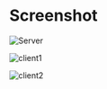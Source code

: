 # Screenshot


![Server](https://user-images.githubusercontent.com/86673072/138394924-7084b180-d0ce-41ba-a004-25fa7fe69192.JPG)


![client1](https://user-images.githubusercontent.com/86673072/138394934-b6fa8163-b208-44be-95f1-e8a550d64d2d.JPG)

![client2](https://user-images.githubusercontent.com/86673072/138394936-76edd6ef-488b-4ee6-a61f-e41bddaca0f6.JPG)
